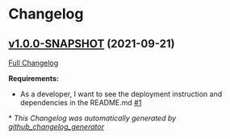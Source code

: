 # Changelog

## [v1.0.0-SNAPSHOT](https://github.com/NASA-PDS/supplementer/tree/v1.0.0-SNAPSHOT) (2021-09-21)

[Full Changelog](https://github.com/NASA-PDS/supplementer/compare/a67fee2f301561bb15f6cb744b9ac0e4ae72b183...v1.0.0-SNAPSHOT)

**Requirements:**

- As a developer, I want to see the deployment instruction and dependencies in the README.md [\#1](https://github.com/NASA-PDS/supplementer/issues/1)



\* *This Changelog was automatically generated by [github_changelog_generator](https://github.com/github-changelog-generator/github-changelog-generator)*
